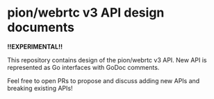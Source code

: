 # pion/webrtc v3 API design documents

**!!EXPERIMENTAL!!**

This repository contains design of the pion/webrtc v3 API.
New API is represented as Go interfaces with GoDoc comments.

Feel free to open PRs to propose and discuss adding new APIs and breaking existing APIs!
